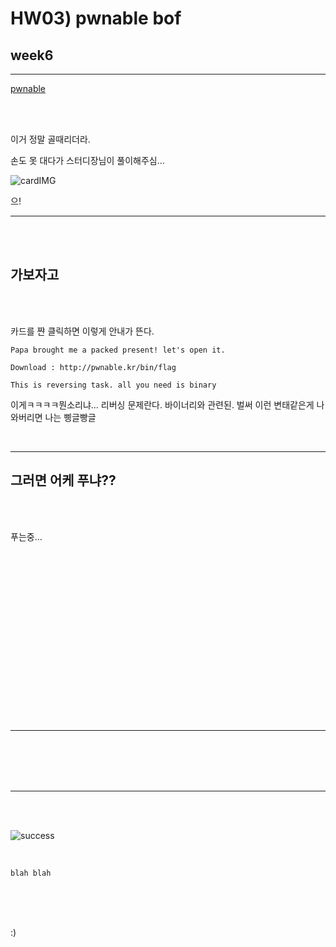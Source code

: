 # HW03) pwnable bof


## week6 

<hr/>

[pwnable](https://pwnable.kr/play.php)

<br>
<br>

이거 정말 골때리더라. 

손도 못 대다가 스터디장님이 풀이해주심... 

![cardIMG](https://pwnable.kr/img/flag.png)


으!

<hr>

<br>
<br>

## 가보자고

<br>
<br>

카드를 쨘 클릭하면 이렇게 안내가 뜬다. 

    Papa brought me a packed present! let's open it.

    Download : http://pwnable.kr/bin/flag

    This is reversing task. all you need is binary


이게ㅋㅋㅋㅋ뭔소리냐... 리버싱 문제란다. 바이너리와 관련된. 벌써 이런 변태같은게 나와버리면 나는 삥글빵글 


<br>

***

## 그러면 어케 푸냐??


<br>
<br>



푸는중... 



<br>
<br>




<br>
<br>




<br>
<br>



<br>
<br>





<br>
<br>





<br>
<br>





<br>
<br>





<br>





<br>
<hr>
<br>



<br>




<br>
<br>

<hr/>

<br>
<br>



![success](/img/03_flag.jpg)

<br>

    blah blah



<br>
<br>
<br>



:)




